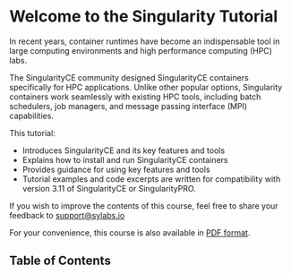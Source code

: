 # Welcome to the Singularity Tutorial

In recent years, container runtimes have become an indispensable tool in large
computing environments and high performance computing (HPC) labs.

The SingularityCE community designed SingularityCE containers specifically for
HPC applications. Unlike other popular options, Singularity containers work
seamlessly with existing HPC tools, including batch schedulers, job managers,
and message passing interface (MPI) capabilities.

This tutorial:

* Introduces SingularityCE and its key features and tools
* Explains how to install and run SingularityCE containers
* Provides guidance for using key features and tools
* Tutorial examples and code excerpts are written for compatibility with version
3.11 of SingularityCE or SingularityPRO.

If you wish to improve the contents of this course, feel free to share your
feedback to support@sylabs.io

For your convenience, this course is also available in [PDF format](https://github.com/sylabs/singularity101/releases/).

## Table of Contents

```{tableofcontents}
```

